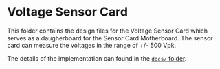 # Voltage Sensor Card

This folder contains the design files for the Voltage Sensor Card which serves as a daugherboard for the Sensor Card Motherboard. The sensor card can measure the voltages in the range of +/- 500 Vpk.

The details of the implementation can found in the [`docs/` folder]().
